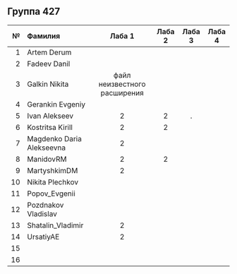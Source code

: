 ## Группа 427

<div id="header" align="center">
  <div id="main">
  </div>
  
| **№**	| **Фамилия**  	| **Лаба 1** 	| **Лаба 2** 	| **Лаба 3** 	| **Лаба 4** 	|
|------:	|:--------------|:----------:	|:----------:	|:----------:	|:----------:	|
|     1 	|   Artem Derum |           	|           	|            	|            	|  
|    2 	| Fadeev Danil	|           	|            	|            	|            	|
|    3 	| Galkin Nikita	| файл неизвестного расширения |            	|            	|            	|
|   4	| Gerankin Evgeniy 	|           	|            	|            	|            	|
|    5 	| Ivan Alekseev	| 2 | 2 | . |            	|
|   6 	| Kostritsa Kirill	| 2 | 2 |            	|            	|
|   7	| Magdenko Daria Alekseevna	| 2 |            	|            	|            	|
|   8 	| ManidovRM | 2 | 2 |            	|            	|
|   9	| MartyshkimDM	| 2 |            	|            	|            	|
|   10	| Nikita Plechkov|           	|            	|            	|            	|
|   11	| Popov_Evgenii	|           	|            	|            	|            	|
|   12	| Pozdnakov Vladislav	|           	|            	|            	|            	|
|   13	| Shatalin_Vladimir	| 2 |            	|            	|            	|
|   14	| UrsatiyAE	| 2 |            	|            	|            	|
|   15	|  	|           	|            	|            	|            	|
|   16	|  	|           	|            	|            	|            	|
</div>
